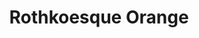 ---
layout: painting
id: 7
title: "Rothkoesque Orange"
thumbnail: "RothkoOrangeSmall.jpg"
image: "RothkoOrange.JPG"
teaser: "Water mixable oil paint."
description: "Commissioned by Marc & Rachel."
---